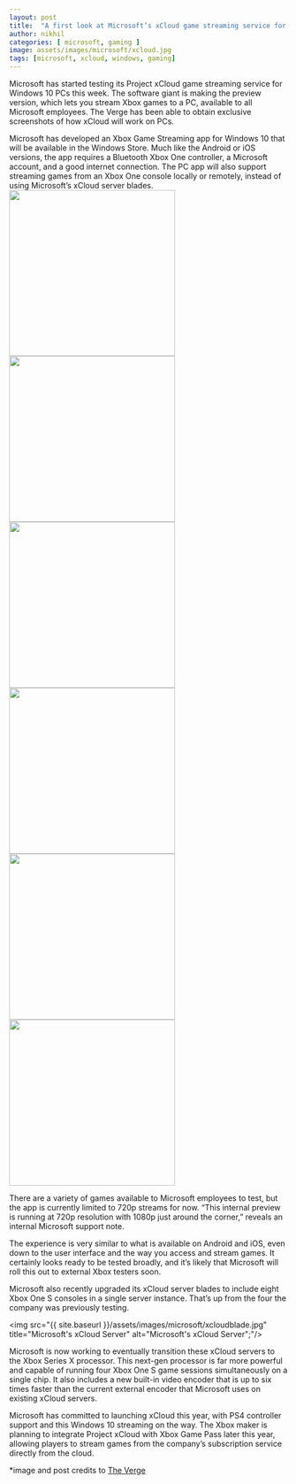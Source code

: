 ```yaml
---
layout: post
title:  "A first look at Microsoft’s xCloud game streaming service for Windows PCs"
author: nikhil
categories: [ microsoft, gaming ]
image: assets/images/microsoft/xcloud.jpg
tags: [microsoft, xcloud, windows, gaming]
---
```

Microsoft has started testing its Project xCloud game streaming service for Windows 10 PCs this week. The software giant is making the preview version, which lets you stream Xbox games to a PC, available to all Microsoft employees. The Verge has been able to obtain exclusive screenshots of how xCloud will work on PCs.

Microsoft has developed an Xbox Game Streaming app for Windows 10 that will be available in the Windows Store. Much like the Android or iOS versions, the app requires a Bluetooth Xbox One controller, a Microsoft account, and a good internet connection. The PC app will also support streaming games from an Xbox One console locally or remotely, instead of using Microsoft’s xCloud server blades.<br>
<img src="{{ site.baseurl }}/assets/images/microsoft/xcloudpcwindows10_1.jpg" style="width: 300px; display: inline" />
<img src="{{ site.baseurl }}/assets/images/microsoft/xcloudpcwindows10_2.jpg" style="width: 300px; display: inline" />
<img src="{{ site.baseurl }}/assets/images/microsoft/xcloudpcwindows10_3.jpg" style="width: 300px; display: inline" />
<img src="{{ site.baseurl }}/assets/images/microsoft/xcloudpcwindows10_4.jpg" style="width: 300px; display: inline" />
<img src="{{ site.baseurl }}/assets/images/microsoft/xcloudpcwindows10_5.jpg" style="width: 300px; display: inline" />
<img src="{{ site.baseurl }}/assets/images/microsoft/xcloudpcwindows10_6.jpg" style="width: 300px" />

There are a variety of games available to Microsoft employees to test, but the app is currently limited to 720p streams for now. “This internal preview is running at 720p resolution with 1080p just around the corner,” reveals an internal Microsoft support note.

The experience is very similar to what is available on Android and iOS, even down to the user interface and the way you access and stream games. It certainly looks ready to be tested broadly, and it’s likely that Microsoft will roll this out to external Xbox testers soon.

Microsoft also recently upgraded its xCloud server blades to include eight Xbox One S consoles in a single server instance. That’s up from the four the company was previously testing.

<img src="{{ site.baseurl }}/assets/images/microsoft/xcloudblade.jpg" title="Microsoft's xCloud Server" alt="Microsoft's xCloud Server";"/>

Microsoft is now working to eventually transition these xCloud servers to the Xbox Series X processor. This next-gen processor is far more powerful and capable of running four Xbox One S game sessions simultaneously on a single chip. It also includes a new built-in video encoder that is up to six times faster than the current external encoder that Microsoft uses on existing xCloud servers.

Microsoft has committed to launching xCloud this year, with PS4 controller support and this Windows 10 streaming on the way. The Xbox maker is planning to integrate Project xCloud with Xbox Game Pass later this year, allowing players to stream games from the company’s subscription service directly from the cloud.

*image and post credits to <a href="https://www.theverge.com/">The Verge</a>
